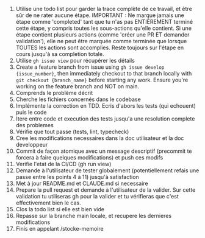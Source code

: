 1. Utilise une todo list pour garder la trace complète de ce travail, et être sûr de ne rater aucune étape. IMPORTANT : Ne marque jamais une étape comme 'completed' tant que tu n'as pas ENTIÈREMENT terminé cette étape, y compris toutes les sous-actions qu'elle contient. Si une étape contient plusieurs actions (comme 'créer une PR ET demander validation'), elle ne peut être marquée comme terminée que lorsque TOUTES les actions sont accomplies. Reste toujours sur l'étape en cours jusqu'à sa completion totale.
2. Utilise `gh issue view` pour récupérer les détails
3. Create a feature branch from issue using `gh issue develop {issue_number}`, then immediately checkout to that branch locally with `git checkout {branch_name}` before starting any work. Ensure you're working on the feature branch and NOT on main.
4. Comprends le problème décrit
5. Cherche les fichiers concernés dans le codebase
6. Implémente la correction en TDD. Ecris d'abors les tests (qui echouent) puis le code
7. Itere entre code et execution des tests jusqu'a une resolution complete des problemes
8. Vérifie que tout passe (tests, lint, typecheck)
9. Cree les modifications necessaires dans la doc utilisateur et la doc developpeur
10. Commit de façon atomique avec un message descriptif (precommit te forcera à faire quelques modifications) et push ces modifs
11. Verifie l'etat de la CI/CD (gh run view)
12. Demande à l'utilisateur de tester globalement (potentiellement refais une passe entre les points 4 à 11) jusqu'à satisfaction
13. Met à jour README.md et CLAUDE.md si necessaire
14. Prepare la pull request et demande à l'utilisateur de la valider. Sur cette validation tu utiliseras gh pour la valider et tu vérifieras que c'est effectivement bien le cas.
15. Clos la todo list si elle est bien vide
16. Repasse sur la branche main locale, et recupere les dernieres modifications
17. Finis en appelant /stocke-memoire
